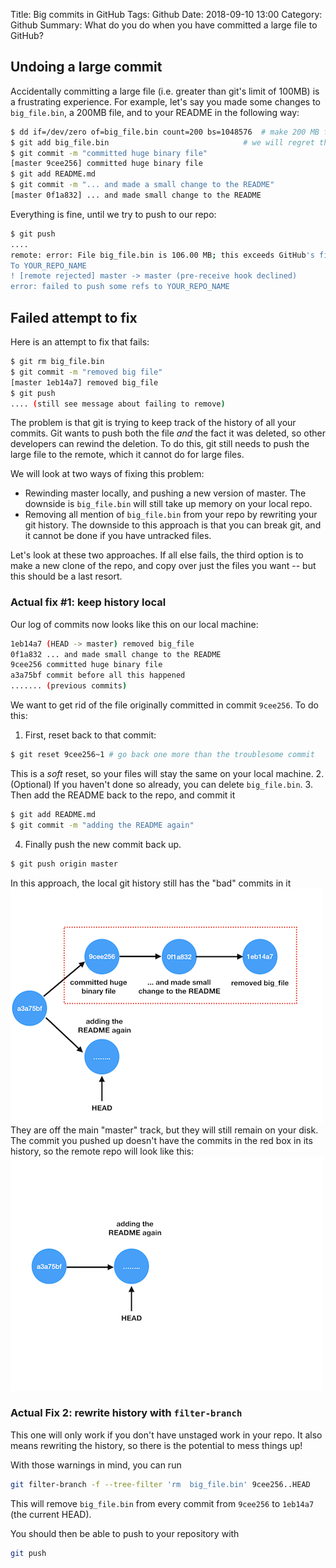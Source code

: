 Title: Big commits in GitHub
Tags: Github
Date: 2018-09-10 13:00
Category: Github 
Summary: What do you do when you have committed a large file to GitHub?

## Undoing a large commit

Accidentally committing a large file (i.e. greater than git's limit of 100MB) is a frustrating experience. For example, let's say you made some changes to `big_file.bin`, a 200MB file, and to your README in the following way:
```bash
$ dd if=/dev/zero of=big_file.bin count=200 bs=1048576  # make 200 MB file
$ git add big_file.bin                              # we will regret this!
$ git commit -m "committed huge binary file"
[master 9cee256] committed huge binary file
$ git add README.md
$ git commit -m "... and made a small change to the README"
[master 0f1a832] ... and made small change to the README
```
Everything is fine, until we try to push to our repo:
```bash
$ git push
....
remote: error: File big_file.bin is 106.00 MB; this exceeds GitHub's file size limit of 100.00 MB
To YOUR_REPO_NAME
! [remote rejected] master -> master (pre-receive hook declined)
error: failed to push some refs to YOUR_REPO_NAME
```

## Failed attempt to fix

Here is an attempt to fix that fails:
```bash
$ git rm big_file.bin
$ git commit -m "removed big file"
[master 1eb14a7] removed big_file
$ git push
.... (still see message about failing to remove)
```

The problem is that git is trying to keep track of the history of all your commits. Git wants to push both the file *and* the fact it was deleted, so other developers can rewind the deletion. To do this, git still needs to push the large file to the remote, which it cannot do for large files.

We will look at two ways of fixing this problem:
* Rewinding master locally, and pushing a new version of master. The downside is `big_file.bin` will still take up memory on your local repo.
* Removing all mention of `big_file.bin` from your repo by rewriting your git history. The downside to this approach is that you can break git, and it cannot be done if you have untracked files.

Let's look at these two approaches. If all else fails, the third option is to make a new clone of the repo, and copy over just the files you want -- but this should be a last resort.

### Actual fix #1: keep history local

Our log of commits now looks like this on our local machine:
```bash
1eb14a7 (HEAD -> master) removed big_file
0f1a832 ... and made small change to the README
9cee256 committed huge binary file
a3a75bf commit before all this happened
....... (previous commits)
```

We want to get rid of the file originally committed in commit `9cee256`. To do this:
1. First, reset back to that commit:
```bash
$ git reset 9cee256~1 # go back one more than the troublesome commit
```
This is a _soft_ reset, so your files will stay the same on your local machine.
2. (Optional) If you haven't done so already, you can delete `big_file.bin`.
3. Then add the README back to the repo, and commit it
```bash
$ git add README.md
$ git commit -m "adding the README again"
```
4. Finally push the new commit back up.
```bash
$ git push origin master
```

In this approach, the local git history still has the "bad" commits in it
![what the local branches look like](images/github_local.png)
They are off the main "master" track, but they will still remain on your disk. The commit you pushed up doesn't have the commits in the red box in its history, so the remote repo will look like this:
![what the remote branch looks like](images/github_remote.png)

### Actual Fix 2: rewrite history with `filter-branch`

This one will only work if you don't have unstaged work in your repo. It also means rewriting the history, so there is the potential to mess things up!

With those warnings in mind, you can run
```bash
git filter-branch -f --tree-filter 'rm  big_file.bin' 9cee256..HEAD
```
This will remove `big_file.bin` from every commit from `9cee256` to `1eb14a7` (the current HEAD).

You should then be able to push to your repository with
```bash
git push
```
